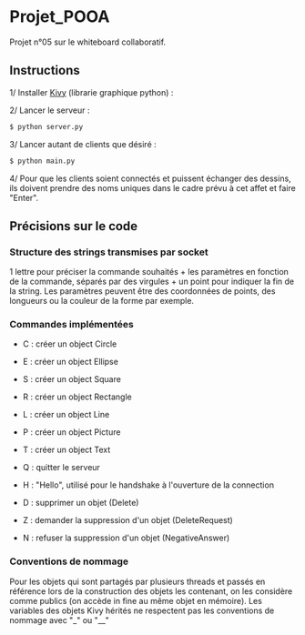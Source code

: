 # Projet_POOA
Projet n°05 sur le whiteboard collaboratif.

## Instructions
1/ Installer [Kivy](https://kivy.org/docs/gettingstarted/installation.html) (librarie graphique python) :

2/ Lancer le serveur :
```bash
$ python server.py
```

3/ Lancer autant de clients que désiré :
```bash
$ python main.py
```

4/ Pour que les clients soient connectés et puissent échanger des dessins, ils doivent prendre des noms uniques dans le cadre prévu à cet affet et faire "Enter".

## Précisions sur le code

### Structure des strings transmises par socket
1 lettre pour préciser la commande souhaités + les paramètres en fonction de la commande, séparés par des virgules + un point pour indiquer la fin de la string.
Les paramètres peuvent être des coordonnées de points, des longueurs ou la couleur de la forme par exemple.

### Commandes implémentées
- C : créer un object Circle
- E : créer un object Ellipse
- S : créer un object Square
- R : créer un object Rectangle
- L : créer un object Line
- P : créer un object Picture
- T : créer un object Text

- Q : quitter le serveur
- H : "Hello", utilisé pour le handshake à l'ouverture de la connection
- D : supprimer un objet (Delete)
- Z : demander la suppression d'un objet (DeleteRequest)
- N : refuser la suppression d'un objet (NegativeAnswer)

### Conventions de nommage
Pour les objets qui sont partagés par plusieurs threads et passés en référence
lors de la construction des objets les contenant, on les considère comme publics
(on accède in fine au même objet en mémoire).
Les variables des objets Kivy hérités ne respectent pas les conventions de
nommage avec "\_" ou "\__"
